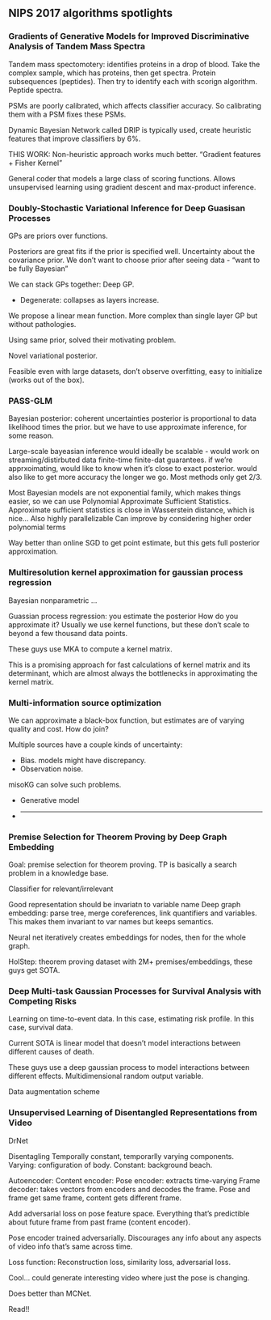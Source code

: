## NIPS 2017 algorithms spotlights

### Gradients of Generative Models for Improved Discriminative Analysis of Tandem Mass Spectra

Tandem mass spectomotery: identifies proteins in a drop of blood.
Take the complex sample, which has proteins, then get spectra. Protein subsequences (peptides). Then try to identify each with scorign algorithm. Peptide spectra.

PSMs are poorly calibrated, which affects classifier accuracy.
So calibrating them with a PSM fixes these PSMs.

Dynamic Bayesian Network called DRIP is typically used, create heuristic features that improve classifiers by 6%.

THIS WORK: Non-heuristic approach works much better.
“Gradient features + Fisher Kernel”

General coder that models a large class of scoring functions.
Allows unsupervised learning using gradient descent and max-product inference.

### Doubly-Stochastic Variational Inference for Deep Guasisan Processes

GPs are priors over functions.

Posteriors are great fits if the prior is specified well.
Uncertainty about the covariance prior.
We don’t want to choose prior after seeing data - “want to be fully Bayesian”

We can stack GPs together: Deep GP.
* Degenerate: collapses as layers increase.

We propose a linear mean function.
More complex than single layer GP but without pathologies.

Using same prior, solved their motivating problem.

Novel variational posterior.

Feasible even with large datasets, don’t observe overfitting, easy to initialize (works out of the box).

### PASS-GLM

Bayesian posterior: coherent uncertainties
posterior is proportional to data likelihood times the prior.
but we have to use approximate inference, for some reason.

Large-scale bayeasian inference would ideally be scalable - would work on streaming/distirbuted data
finite-time finite-dat guarantees. if we’re apprxoimating, would like to know when it’s close to exact posterior.
would also like to get more accuracy the longer we go.
Most methods only get 2/3.

Most Bayesian models are not exponential family, which makes things easier, so we can use Polynomial Approximate Sufficient Statistics.
Approximate sufficient statistics is close in Wasserstein distance, which is nice… 
Also highly parallelizable
Can improve by considering higher order polynomial terms

Way better than online SGD to get point estimate, but this gets full posterior approximation.

### Multiresolution kernel approximation for gaussian process regression

Bayesian nonparametric ...

Guassian process regression: you estimate the posterior
How do you approximate it? Usually we use kernel functions, but these don’t scale to beyond a few thousand data points.

These guys use MKA to compute a kernel matrix. 

This is a promising approach for fast calculations of kernel matrix and its determinant, which are almost always the bottlenecks in approximating the kernel matrix.

### Multi-information source optimization

We can approximate a black-box function, but estimates are of varying quality and cost. How do join?

Multiple sources have a couple kinds of uncertainty:
* Bias. models might have discrepancy.
* Observation noise.

misoKG can solve such problems.
* Generative model
* ____


### Premise Selection for Theorem Proving by Deep Graph Embedding

Goal: premise selection for theorem proving.
TP is basically a search problem in a knowledge base.

Classifier for relevant/irrelevant

Good representation should be invariatn to variable name
Deep graph embedding: parse tree, merge coreferences, link quantifiers and variables. This makes them invariant to var names but keeps semantics.

Neural net iteratively creates embeddings for nodes, then for the whole graph.

HolStep: theorem proving dataset with 2M+ premises/embeddings, these guys get SOTA.

### Deep Multi-task Gaussian Processes for Survival Analysis with Competing Risks

Learning on time-to-event data. In this case, estimating risk profile. In this case, survival data.

Current SOTA is linear model that doesn’t model interactions between different causes of death.

These guys use a deep gaussian process to model interactions between different effects. 
Multidimensional random output variable.

Data augmentation scheme

### Unsupervised Learning of Disentangled Representations from Video

DrNet

Disentagling
Temporally constant, temporarlly varying components.
Varying: configuration of body. Constant: background beach.

Autoencoder: 
Content encoder: 
Pose encoder: extracts time-varying
Frame decoder: takes vectors from encoders and decodes the frame.
Pose and frame get same frame, content gets different frame.

Add adversarial loss on pose feature space.
Everything that’s predictible about future frame from past frame (content encoder).

Pose encoder trained adversarially. Discourages any info about any aspects of video info that’s same across time.

Loss function: Reconstruction loss, similarity loss, adversarial loss.

Cool… could generate interesting video where just the pose is changing.

Does better than MCNet.

Read!!
